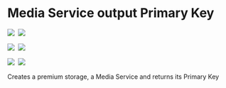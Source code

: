 # Media Service output Primary Key

<IMG SRC="https://azbotstorage.blob.core.windows.net/badges/media-service-output-primary-key/PublicLastTestDate.svg" />&nbsp;
<IMG SRC="https://azbotstorage.blob.core.windows.net/badges/media-service-output-primary-key/PublicDeployment.svg" />&nbsp;

<IMG SRC="https://azbotstorage.blob.core.windows.net/badges/media-service-output-primary-key/FairfaxLastTestDate.svg" />&nbsp;
<IMG SRC="https://azbotstorage.blob.core.windows.net/badges/media-service-output-primary-key/FairfaxDeployment.svg" />&nbsp;

<IMG SRC="https://azbotstorage.blob.core.windows.net/badges/media-service-output-primary-key/BestPracticeResult.svg" />&nbsp;
<IMG SRC="https://azbotstorage.blob.core.windows.net/badges/media-service-output-primary-key/CredScanResult.svg" />&nbsp;

Creates a premium storage, a Media Service and returns its Primary Key
